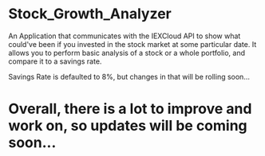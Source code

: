 # Stock_Growth_Analyzer
An Application that communicates with the IEXCloud API to show what could've been if you invested in the stock market at some particular date. It allows you to perform basic analysis of a stock or a whole portfolio, and compare it to a savings rate.

Savings Rate is defaulted to 8%, but changes in that will be rolling soon...


# Overall, there is a lot to improve and work on, so updates will be coming soon...
